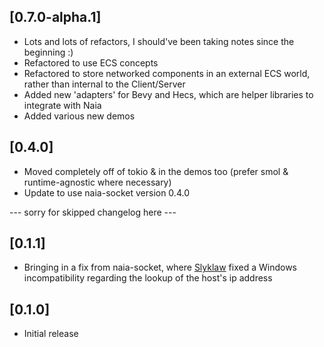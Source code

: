 
## [0.7.0-alpha.1]
- Lots and lots of refactors, I should've been taking notes since the beginning :)
- Refactored to use ECS concepts
- Refactored to store networked components in an external ECS world, rather than internal to the Client/Server
- Added new 'adapters' for Bevy and Hecs, which are helper libraries to integrate with Naia
- Added various new demos

## [0.4.0]
- Moved completely off of tokio & in the demos too (prefer smol & runtime-agnostic where necessary)
- Update to use naia-socket version 0.4.0

--- sorry for skipped changelog here ---

## [0.1.1]
- Bringing in a fix from naia-socket, where [Slyklaw](https://github.com/Slyklaw) fixed a Windows incompatibility regarding the lookup of the host's ip address

## [0.1.0]
- Initial release